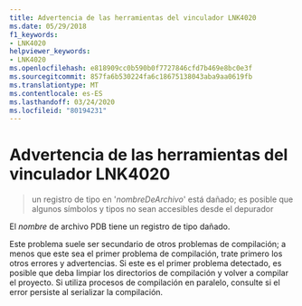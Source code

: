 ```yaml
---
title: Advertencia de las herramientas del vinculador LNK4020
ms.date: 05/29/2018
f1_keywords:
- LNK4020
helpviewer_keywords:
- LNK4020
ms.openlocfilehash: e818909cc0b590b0f7727846cfd7b469e8bc0e3f
ms.sourcegitcommit: 857fa6b530224fa6c18675138043aba9aa0619fb
ms.translationtype: MT
ms.contentlocale: es-ES
ms.lasthandoff: 03/24/2020
ms.locfileid: "80194231"
---
```

# <a name="linker-tools-warning-lnk4020"></a>Advertencia de las herramientas del vinculador LNK4020

> un registro de tipo en '*nombreDeArchivo*' está dañado; es posible que algunos símbolos y tipos no sean accesibles desde el depurador

El *nombre* de archivo PDB tiene un registro de tipo dañado.

Este problema suele ser secundario de otros problemas de compilación; a menos que este sea el primer problema de compilación, trate primero los otros errores y advertencias. Si este es el primer problema detectado, es posible que deba limpiar los directorios de compilación y volver a compilar el proyecto. Si utiliza procesos de compilación en paralelo, consulte si el error persiste al serializar la compilación.
